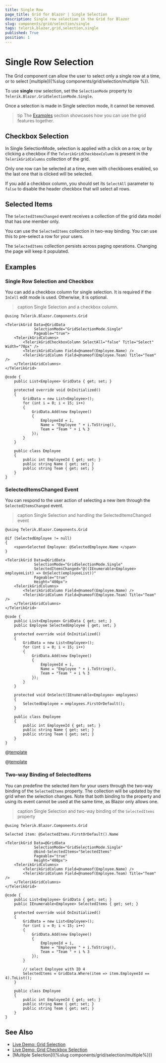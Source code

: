 ```yaml
---
title: Single Row
page_title: Grid for Blazor | Single Selection
description: Single row selection in the Grid for Blazor
slug: components/grid/selection/single
tags: telerik,blazor,grid,selection,single
published: True
position: 1
---
```


# Single Row Selection

The Grid component can allow the user to select only a single row at a time, or to select [multiple]({%slug components/grid/selection/multiple %}).

To use **single** row selection, set the `SelectionMode` property to `Telerik.Blazor.GridSelectionMode.Single`.

Once a selection is made in Single selection mode, it cannot be removed.

>tip The [Examples](#examples) section showcases how you can use the grid features together.

## Checkbox Selection

In Single SelectionMode, selection is applied with a click on a row, or by clicking a checkbox if the `TelerikGridCheckboxColumn` is present in the `TelerikGridColumns` collection of the grid.

Only one row can be selected at a time, even with checkboxes enabled, so the last one that is clicked will be selected.

If you add a checkbox column, you should set its `SelectAll` parameter to `false` to disable the header checkbox that will select all rows.

## Selected Items

The `SelectedItemsChanged` event receives a collection of the grid data model that has one member only.

You can use the `SelectedItems` collection in two-way binding. You can use this to pre-select a row for your users.

The `SelectedItems` collection persists across paging operations. Changing the page will keep it populated.

## Examples

### Single Row Selection and Checkbox

You can add a checkbox column for single selection. It is required if the `InCell` edit mode is used. Otherwise, it is optional.

>caption Single Selection and a checkbox column.

````CSHTML
@using Telerik.Blazor.Components.Grid

<TelerikGrid Data=@GridData
             SelectionMode="GridSelectionMode.Single"
             Pageable="true">
    <TelerikGridColumns>
        <TelerikGridCheckboxColumn SelectAll="false" Title="Select" Width="70px" />
        <TelerikGridColumn Field=@nameof(Employee.Name) />
        <TelerikGridColumn Field=@nameof(Employee.Team) Title="Team" />
    </TelerikGridColumns>
</TelerikGrid>

@code {
    public List<Employee> GridData { get; set; }

    protected override void OnInitialized()
    {
        GridData = new List<Employee>();
        for (int i = 0; i < 15; i++)
        {
            GridData.Add(new Employee()
            {
                EmployeeId = i,
                Name = "Employee " + i.ToString(),
                Team = "Team " + i % 3
            });
        }
    }

    public class Employee
    {
        public int EmployeeId { get; set; }
        public string Name { get; set; }
        public string Team { get; set; }
    }
}
````

### SelectedItemsChanged Event

You can respond to the user action of selecting a new item through the `SelectedItemsChanged` event.

>caption Single Selection and handling the SelectedItemsChanged event

````CSHTML
@using Telerik.Blazor.Components.Grid

@if (SelectedEmployee != null)
{
    <span>Selected Employee: @SelectedEmployee.Name </span>
}

<TelerikGrid Data=@GridData
             SelectionMode="GridSelectionMode.Single"
             SelectedItemsChanged="@((IEnumerable<Employee> employeeList) => OnSelect(employeeList))"
             Pageable="true"
             Height="400px">
    <TelerikGridColumns>
        <TelerikGridColumn Field=@nameof(Employee.Name) />
        <TelerikGridColumn Field=@nameof(Employee.Team) Title="Team" />
    </TelerikGridColumns>
</TelerikGrid>

@code {
    public List<Employee> GridData { get; set; }
    public Employee SelectedEmployee { get; set; }

    protected override void OnInitialized()
    {
        GridData = new List<Employee>();
        for (int i = 0; i < 15; i++)
        {
            GridData.Add(new Employee()
            {
                EmployeeId = i,
                Name = "Employee " + i.ToString(),
                Team = "Team " + i % 3
            });
        }
    }

    protected void OnSelect(IEnumerable<Employee> employees)
    {
        SelectedEmployee = employees.FirstOrDefault();
    }

    public class Employee
    {
        public int EmployeeId { get; set; }
        public string Name { get; set; }
        public string Team { get; set; }
    }
}
````

@[template](/_contentTemplates/common/general-info.md#event-callback-can-be-async)

@[template](/_contentTemplates/common/issues-and-warnings.md#valuechanged-lambda-required)

### Two-way Binding of SelectedItems

You can predefine the selected item for your users through the two-way binding of the `SelectedItems` property. The collection will be updated by the grid when the selection changes. Note that both binding to the property and using its event cannot be used at the same time, as Blazor only allows one.

>caption Single Selection and two-way binding of the `SelectedItems` property

````CSHTML
@using Telerik.Blazor.Components.Grid

Selected item: @SelectedItems.FirstOrDefault().Name

<TelerikGrid Data=@GridData
             SelectionMode="GridSelectionMode.Single"
             @bind-SelectedItems="SelectedItems"
             Pageable="true"
             Height="400px">
    <TelerikGridColumns>
        <TelerikGridColumn Field=@nameof(Employee.Name) />
        <TelerikGridColumn Field=@nameof(Employee.Team) Title="Team" />
    </TelerikGridColumns>
</TelerikGrid>

@code {
    public List<Employee> GridData { get; set; }
    public IEnumerable<Employee> SelectedItems { get; set; }

    protected override void OnInitialized()
    {
        GridData = new List<Employee>();
        for (int i = 0; i < 15; i++)
        {
            GridData.Add(new Employee()
            {
                EmployeeId = i,
                Name = "Employee " + i.ToString(),
                Team = "Team " + i % 3
            });
        }

        // select Employee with ID 4
        SelectedItems = GridData.Where(item => item.EmployeeId == 4).ToList();
    }

    public class Employee
    {
        public int EmployeeId { get; set; }
        public string Name { get; set; }
        public string Team { get; set; }
    }
}
````



## See Also

  * [Live Demo: Grid Selection](https://demos.telerik.com/blazor-ui/grid/selection)
  * [Live Demo: Grid Checkbox Selection](https://demos.telerik.com/blazor-ui/grid/checkbox-selection)
  * [Multiple Selection]({%slug components/grid/selection/multiple%}})
